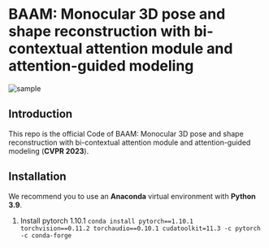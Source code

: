 # BAAM: Monocular 3D pose and shape reconstruction with bi-contextual attention module and attention-guided modeling

![sample](https://github.com/gywns6287/BAAM/blob/main/figures/resutls.png)

## Introduction
This repo is the official Code of  BAAM: Monocular 3D pose and shape reconstruction with bi-contextual attention module and attention-guided modeling (**CVPR 2023**).

## Installation
We recommend you to use an **Anaconda** virtual environment with **Python 3.9**.

1. Install pytorch 1.10.1
`conda install pytorch==1.10.1 torchvision==0.11.2 torchaudio==0.10.1 cudatoolkit=11.3 -c pytorch -c conda-forge`

